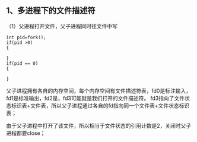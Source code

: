 1、多进程下的文件描述符
---
（1）父进程打开文件，父子进程同时往文件中写
```
int pid=fork();
if(pid >0)
{
  
}
if(pid == 0)
{
  
}
```
父子进程拥有各自的内存空间，每个内存空间有文件描述符表，fd0是标注输入，fd1是标准输出，fd2是，fd3可能就是我们打开的文件描述符。
fd3指向了文件状态标识表+文件表，所以父子进程通过各自的fd指向同一个文件表+文件状态标识表；

由于父子进程中打开了该文件，所以相当于文件状态的引用计数是2，关闭时父子进程都要close；

